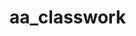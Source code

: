 # aa_classwork
 
                       
                       
                       
                       
